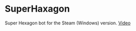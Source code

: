 SuperHaxagon
============

Super Hexagon bot for the Steam (Windows) version. [Video](https://www.dropbox.com/s/8s3cpgc2tp93opp/super_haxagon.mp4)